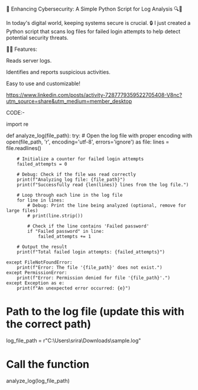 🚀 Enhancing Cybersecurity: A Simple Python Script for Log Analysis 🔍🐍

In today's digital world, keeping systems secure is crucial. 🔒 I just created a Python script that scans log files for failed login attempts to help detect potential security threats.

👨‍💻 Features:

Reads server logs.

Identifies and reports suspicious activities.

Easy to use and customizable!


https://www.linkedin.com/posts/activity-7287779359522705408-V8nc?utm_source=share&utm_medium=member_desktop




CODE:-

import re

def analyze_log(file_path):
    try:
        # Open the log file with proper encoding
        with open(file_path, 'r', encoding='utf-8', errors='ignore') as file:
            lines = file.readlines()
        
        # Initialize a counter for failed login attempts
        failed_attempts = 0

        # Debug: Check if the file was read correctly
        print(f"Analyzing log file: {file_path}")
        print(f"Successfully read {len(lines)} lines from the log file.")

        # Loop through each line in the log file
        for line in lines:
            # Debug: Print the line being analyzed (optional, remove for large files)
            # print(line.strip())

            # Check if the line contains 'Failed password'
            if "Failed password" in line:
                failed_attempts += 1

        # Output the result
        print(f"Total failed login attempts: {failed_attempts}")

    except FileNotFoundError:
        print(f"Error: The file '{file_path}' does not exist.")
    except PermissionError:
        print(f"Error: Permission denied for file '{file_path}'.")
    except Exception as e:
        print(f"An unexpected error occurred: {e}")

# Path to the log file (update this with the correct path)
log_file_path = r"C:\Users\srira\Downloads\sample.log"

# Call the function
analyze_log(log_file_path)
